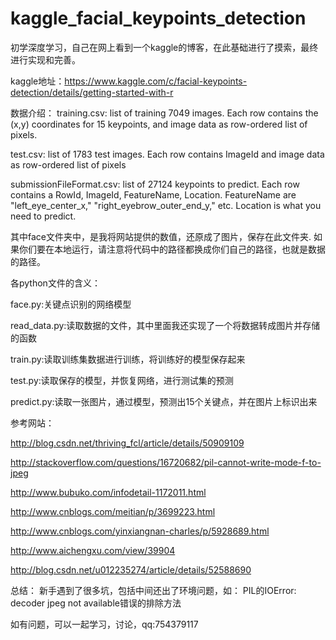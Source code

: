 # kaggle_facial_keypoints_detection
初学深度学习，自己在网上看到一个kaggle的博客，在此基础进行了摸索，最终进行实现和完善。

kaggle地址：https://www.kaggle.com/c/facial-keypoints-detection/details/getting-started-with-r


数据介绍：
training.csv: list of training 7049 images. Each row contains the (x,y) coordinates for 15 keypoints, and image data as row-ordered list of pixels.

test.csv: list of 1783 test images. Each row contains ImageId and image data as row-ordered list of pixels

submissionFileFormat.csv: list of 27124 keypoints to predict. Each row contains a RowId, ImageId, FeatureName, Location. FeatureName are "left_eye_center_x," "right_eyebrow_outer_end_y," etc. Location is what you need to predict. 

其中face文件夹中，是我将网站提供的数值，还原成了图片，保存在此文件夹.
如果你们要在本地运行，请注意将代码中的路径都换成你们自己的路径，也就是数据的路径。

各python文件的含义：

face.py:关键点识别的网络模型

read_data.py:读取数据的文件，其中里面我还实现了一个将数据转成图片并存储的函数

train.py:读取训练集数据进行训练，将训练好的模型保存起来

test.py:读取保存的模型，并恢复网络，进行测试集的预测

predict.py:读取一张图片，通过模型，预测出15个关键点，并在图片上标识出来



参考网站：

http://blog.csdn.net/thriving_fcl/article/details/50909109

http://stackoverflow.com/questions/16720682/pil-cannot-write-mode-f-to-jpeg

http://www.bubuko.com/infodetail-1172011.html

http://www.cnblogs.com/meitian/p/3699223.html

http://www.cnblogs.com/yinxiangnan-charles/p/5928689.html

http://www.aichengxu.com/view/39904

http://blog.csdn.net/u012235274/article/details/52588690


总结：
 新手遇到了很多坑，包括中间还出了环境问题，如：
 PIL的IOError: decoder jpeg not available错误的排除方法

 如有问题，可以一起学习，讨论，qq:754379117
